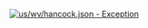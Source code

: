 [![us/wv/hancock.json - Exception](https://img.shields.io/badge/us/wv/hancock.json-Exception-red)](https://github.com/openaddresses/openaddresses/tree/master/sources/us/wv/hancock.json)